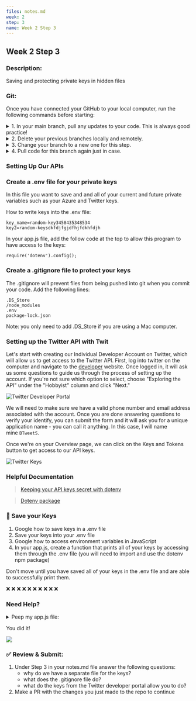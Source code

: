 ```yaml
---
files: notes.md
week: 2
step: 3
name: Week 2 Step 3
---
```


## Week 2 Step 3

### Description:
Saving and protecting private keys in hidden files

### Git:

Once you have connected your GitHub to your local computer, run the following commands before starting:
<details><summary>1. In your main branch, pull any updates to your code. This is always good practice!</summary>
	
	git pull
</details>

<details><summary>2. Delete your previous branches locally and remotely.</summary>
	
	git branch -d [previousBranchName]
	git push origin --delete [previousBranchName]
</details>

<details><summary>3. Change your branch to a new one for this step.</summary>
	
	git checkout -b w1s2
</details>

<details><summary>4. Pull code for this branch again just in case.</summary>
	
	git pull
</details>


### Setting Up Our APIs

### Create a .env file for your private keys

In this file you want to save and and all of your current and future private variables such as your Azure and Twitter keys.

How to write keys into the .env file:

```
key_name=random-key3458435348534
key2=random-keysdkfdjfgjdfhjfdkhfdjh
```

In your app.js file, add the follow code at the top to allow this program to have access to the keys:

```
require('dotenv').config();
```

### Create a .gitignore file to protect your keys

The .gitignore will prevent files from being pushed into git when you commit your code. Add the following lines:

```
.DS_Store
/node_modules
.env
package-lock.json
```

Note: you only need to add .DS_Store if you are using a Mac computer.

### Setting up the Twitter API with Twit

Let's start with creating our Individual Developer Account on Twitter, which will allow us to get access to the Twitter API. First, log into twitter on the computer and navigate to the [developer](https://developer.twitter.com/en/application/use-case) website. Once logged in, it will ask us some questions to guide us through the process of setting up the account. If you're not sure which option to select, choose "Exploring the API" under the "Hobbyist" column and click "Next."

![Twitter Developer Portal](https://res.cloudinary.com/practicaldev/image/fetch/s--eP8psz7Y--/c_limit%2Cf_auto%2Cfl_progressive%2Cq_auto%2Cw_880/https://dev-to-uploads.s3.amazonaws.com/i/j6i39borl1ou8g82s4ax.png)

We will need to make sure we have a valid phone number and email address associated with the account. Once you are done answering questions to verify your identify, you can submit the form and it will ask you for a unique application name - you can call it anything. In this case, I will name mine `BTweetS`.

Once we're on your Overview page, we can click on the Keys and Tokens button to get access to our API keys.

![Twitter Keys](https://res.cloudinary.com/practicaldev/image/fetch/s--k-yQe3iU--/c_limit%2Cf_auto%2Cfl_progressive%2Cq_auto%2Cw_880/https://dev-to-uploads.s3.amazonaws.com/i/gnhsuix6tb40n2pu8qfn.png)

### Helpful Documentation

> [Keeping your API keys secret with dotenv](https://medium.com/@soni.dumitru/keeping-your-api-keys-secret-with-dotenv-b66aa05fdf71)

> [Dotenv package](https://www.npmjs.com/package/dotenv)

### 🔑 Save your Keys 
1. Google how to save keys in a .env file
2. Save your keys into your .env file
3. Google how to access environment variables in JavaScript
4. In your app.js, create a function that prints all of your keys by accessing them through the .env file (you will need to import and use the dotenv npm package)

Don't move until you have saved all of your keys in the .env file and are able to successfully print them.

❌ ❌ ❌ ❌ ❌ ❌ ❌ ❌ ❌ ❌ 

### Need Help?

<details><summary>Peep my app.js file:</summary>
    // "npm install dotenv --save" in terminal first to install the dotenv package

    require('dotenv').config();

    function access_keys() {
        key_name = process.env.KEY_NAME;
        console.log(key_name);
    }
</details>

You did it!

![](https://media.giphy.com/media/McOXfLCpYA6mAQkKDj/giphy-downsized.gif)

### ✅ Review & Submit:

1. Under Step 3 in your notes.md file answer the following questions:
    * why do we have a separate file for the keys?
    * what does the .gitignore file do?
    * what do the keys from the Twitter developer portal allow you to do?
2. Make a PR with the changes you just made to the repo to continue
